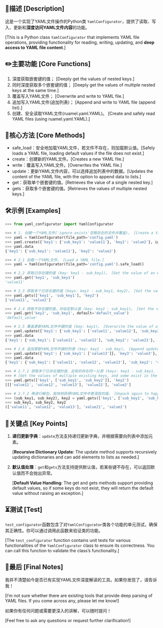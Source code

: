 ## 📄描述 [Description]

这是一个实现了YAML文件操作的Python类 `YamlConfigurator`，提供了读取、写入、更新和**深度访问YAML文件内容**的功能。

[This is a Python class `YamlConfigurator` that implements YAML file operations, providing functionality for reading, writing, updating, and **deep access to YAML file content**.]

## ✏️主要功能 [Core Functions]

1. 深度获取嵌套键的值； [Deeply get the values of nested keys.]
2. 同时深度获取多个嵌套键的值； [Deeply get the values of multiple nested keys at the same time.]
3. 覆盖写入YAML文件； [Overwrite and write to YAML file.]
4. 追加写入YAML文件(追加列表)； [Append and write to YAML file (append list).]
5. 创建、安全读取YAML文件(ruamel.yaml.YAML)。 [Create and safely read YAML files (using ruamel.yaml.YAML).]

## 🔧核心方法 [Core Methods]

* safe_load：安全地加载YAML文件，若文件不存在，则加载默认值。[Safely loads a YAML file, loading default values if the file does not exist.]
* create：创建新的YAML文件。[Creates a new YAML file.]
* write：覆盖写入YAML文件。[Overwrites the YAML file.]
* update：更新YAML文件内容，可以选择追加列表中的数据。[Updates the content of the YAML file, with the option to append data to lists.]
* get：获取单个嵌套键的值。[Retrieves the value of a single nested key.]
* gets：获取多个嵌套键的值。[Retrieves the values of multiple nested keys.]

## 🛠️示例 [Examples]

```python
>>> from yaml_configurator import YamlConfigurator

>>> # 1. 创建一个YAML文件('ignore_exists'忽略存在的文件并覆盖)。 [Create a YAML file ('ignore_exists' ignores existing files and overrides).]
>>> yaml = YamlConfigurator(file_path='config.yaml')
>>> yaml.create({'key1': {'sub_key1': 'value11'}, 'key2': 'value2'}, ignore_exists=True)
>>> yaml.data
{'key1': {'sub_key1': 'value11'}, 'key2': 'value2'}

>>> # 2.1 加载一个YAML文件。 [Load a YAML file.]
>>> yaml = YamlConfigurator(file_path='config.yaml').safe_load()

>>> # 2.2 获取已存在键的值 (key: key1 - sub_key1)。 [Get the value of an existing key.]
>>> yaml.get('key1', 'sub_key1')
'value11'

>>> # 2.3 获取多个已存在键的值 (keys: key1 - sub_key1, key2)。 [Get the values of multiple existing keys.]
>>> yaml.gets(['key1', 'sub_key1'], 'key2')
['value11', 'value2']

>>> # 2.4 获取不存在键的值，并给定默认值 (key: key2 - sub_key1)。 [Get the value of a non-existing key and give a default value.]
>>> yaml.get('key2', 'sub_key1', default='default_value')
'default_value'

>>> # 2.5 覆盖更新YAML文件中键的值 (key: key1)。 [Overwrite the value of a key in the YAML file.]
>>> yaml.update({'key1': {'sub_key1': ['value11', 'value12'], 'sub_key2': 'value21'}})
>>> yaml.data
{'key1': {'sub_key1': ['value11', 'value12'], 'sub_key2': 'value21'}, 'key2': 'value2'}

>>> # 2.6 追加更新YAML文件中键的列表 (key: key1 - sub_key)。 [Append update the list of a key in the YAML file.]
>>> yaml.update({'key1': {'sub_key1': ['value13']}, 'key3': 'value3'}, append_list=True)
>>> yaml.data
{'key1': {'sub_key1': ['value11', 'value12', 'value13'], 'sub_key2': 'value21'}, 'key2': 'value2', 'key3': 'value3'}

>>> # 2.7.1 获取多个已存在键的值，且有的存在同一父源 (keys: key1 - sub_key1, key1 - sub_key2, key2)。
>>> # [Get the values of multiple existing keys, and some exist in the same parent source.]
>>> yaml.gets(['key1', ['sub_key1', 'sub_key2']], 'key2')
[[['value11', 'value12', 'value13'], 'value21'], 'value2']

>>> # 2.7.2 再进行解包，愉快地获得YAML文件中更深层的值。 [Unpack again to happily get deeper values in the YAML file.]
>>> (sub_key1, sub_key2), key2 = yaml.gets(['key1', ['sub_key1', 'sub_key2']], 'key2')
>>> sub_key1, sub_key2, key2
(['value11', 'value12', 'value13'], 'value21', 'value2')
```

## 🔑关键点 [Key Points]

1. **递归更新字典**：`update`方法支持递归更新字典，并根据需要向列表中添加元素。

    [**Recursive Dictionary Update**: The update method supports recursively updating dictionaries and can add elements to lists as needed.]

2. **默认值处理**：`get`和`gets`方法支持提供默认值，若某些键不存在，可以返回默认值而不会抛出异常。

    [**Default Value Handling**: The get and gets methods support providing default values, so if some keys do not exist, they will return the default value without raising an exception.]

## ⏳测试 [Test]

`test_configurator`函数包含了对`YamlConfigurator`类各个功能的单元测试，确保其正确性。你可以通过调用此函数来验证类的功能。

[The `test_configurator` function contains unit tests for various functionalities of the `YamlConfigurator` class to ensure its correctness. You can call this function to validate the class’s functionality.]

## 📝最后 [Final Notes]

我并不清楚如今是否已有实现YAML文件深度解读的工具。如果你发现了，请告诉我！

[I’m not sure whether there are existing tools that provide deep parsing of YAML files. If you come across any, please let me know!]

如果你有任何问题或需要更深入的讲解，可以随时提问！

[Feel free to ask any questions or request further clarification!]